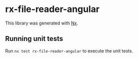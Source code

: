 # rx-file-reader-angular

This library was generated with [Nx](https://nx.dev).

## Running unit tests

Run `nx test rx-file-reader-angular` to execute the unit tests.
